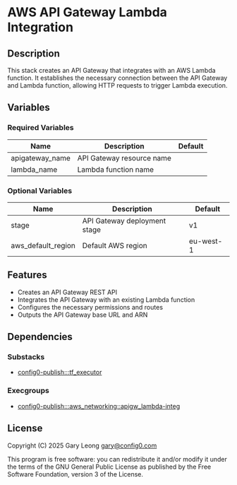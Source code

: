 # AWS API Gateway Lambda Integration

## Description
This stack creates an API Gateway that integrates with an AWS Lambda function. It establishes the necessary connection between the API Gateway and Lambda function, allowing HTTP requests to trigger Lambda execution.

## Variables

### Required Variables

| Name | Description | Default |
|------|-------------|---------|
| apigateway_name | API Gateway resource name |  |
| lambda_name | Lambda function name |  |

### Optional Variables

| Name | Description | Default |
|------|-------------|---------|
| stage | API Gateway deployment stage | v1 |
| aws_default_region | Default AWS region | eu-west-1 |

## Features
- Creates an API Gateway REST API
- Integrates the API Gateway with an existing Lambda function
- Configures the necessary permissions and routes
- Outputs the API Gateway base URL and ARN

## Dependencies

### Substacks
- [config0-publish:::tf_executor](https://api-app.config0.com/web_api/v1.0/stacks/config0-publish/tf_executor)

### Execgroups
- [config0-publish:::aws_networking::apigw_lambda-integ](https://api-app.config0.com/web_api/v1.0/exec/groups/config0-publish/aws_networking/apigw_lambda-integ)

## License
Copyright (C) 2025 Gary Leong <gary@config0.com>

This program is free software: you can redistribute it and/or modify
it under the terms of the GNU General Public License as published by
the Free Software Foundation, version 3 of the License.





